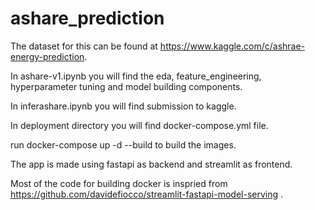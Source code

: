 # ashare_prediction

The dataset for this can be found at https://www.kaggle.com/c/ashrae-energy-prediction.

In ashare-v1.ipynb you will find the eda, feature_engineering, hyperparameter tuning and model building
components.

In inferashare.ipynb you will find submission to kaggle.

In deployment directory you will find docker-compose.yml file.

run docker-compose up -d --build to build the images.

The app is made using fastapi as backend and streamlit as frontend.

Most of the code for building docker is inspried from https://github.com/davidefiocco/streamlit-fastapi-model-serving .

